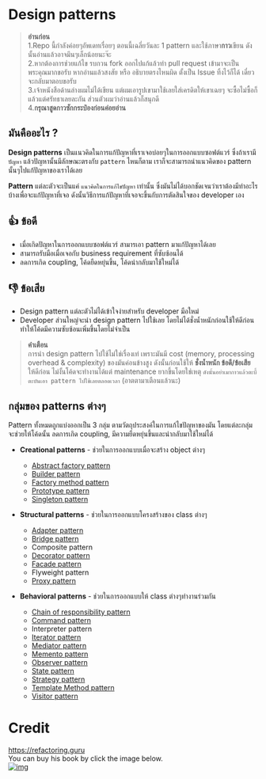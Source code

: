 # Design patterns

> **อ่านก่อน**  
1.Repo นี้กำลังค่อยๆอัพเดทเรื่อยๆ ตอนนี้เฉลี่ยวันละ 1 pattern และใช้ภาษา**กาว**เขียน ดังนั้นอ่านแล้วอาจมึนๆเล็กน้อยนะจ๊ะ  
2.หากต้องการช่วยแก้ไข รบกวน fork ออกไปแก้แล้วทำ pull request เข้ามาจะเป็นพระคุณมากขอรับ หากอ่านแล้วสงสัย หรือ อธิบายตรงไหนผิด ตั้งเป็น Issue ทิ้งไว้ก็ได้ เดี๋ยวจะกลับมาตอบขอรับ  
3.เจ้าหนังสือด้านล่างผมไม่ได้เขียน แต่ผมเอารูปเขามาใช้เลยใส่เครดิตให้เขาเฉยๆ จะซื้อไม่ซื้อก็แล้วแต่ศรัทธาเลยละกัน ส่วนตัวผมว่าอ่านแล้วก็สนุกดี  
4.**กรุณาสูดกาวซักกระป๋องก่อนค่อยอ่าน**

## มันคืออะไร ?
**Design patterns** เป็นแนวคิดในการแก้ปัญหาที่เราเจอบ่อยๆในการออกแบบซอฟต์แวร์ ซึ่งถ้าเรามี `ปัญหา` แล้วปัญหานั้นมีลักษณะตรงกับ `pattern` ไหนก็ตาม เราก็จะสามารถนำแนวคิดของ pattern นั้นๆไปแก้ปัญหาของเราได้เลย  

**Pattern** แต่ละตัวจะเป็นแค่ `แนวคิดในการแก้ไขปัญหา` เท่านั้น ซึ่งมันไม่ได้บอกชัดเจนว่าเราต้องมีทำอะไรบ้างเพื่อจะแก้ปัญหาที่เจอ ดังนั้นวิธีการแก้ปัญหาที่เจอจะขึ้นกับการตัดสินใจของ developer เอง

## 👍 ข้อดี
* เมื่อเกิดปัญหาในการออกแบบซอฟต์แวร์ สามารเอา pattern มาแก้ปัญหาได้เลย
* สามารถรับมือเมื่อเจอกับ business requirement ที่ซับซ้อนได้
* ลดการเกิด coupling, โค้ดยืดหยุ่นขึ้น, โค้ดนำกลับมาใช้ใหม่ได้

## 👎 ข้อเสีย
* Design pattern แต่ละตัวไม่ได้เข้าใจง่ายสำหรับ developer มือใหม่
* Developer ส่วนใหญ่จะนำ design pattern ไปใช้เลย โดยไม่ได้ชั่งน้ำหนักก่อนใช้ให้ดีก่อน ทำให้โค้ดมีความซับซ้อนเพิ่มขึ้นโดยไม่จำเป็น

> **คำเตือน**  
การนำ design pattern ไปใช้ไม่ใช่เรื่องเท่ เพราะมันมี cost (memory, processing overhead & complexity) ของมันค่อนข้างสูง ดังนั้นก่อนใช้ให้ **ชั่งน้ำหนัก ข้อดี/ข้อเสีย** ให้ดีก่อน ไม่งั้นโค้ดจะทำงานได้แต่ maintenance ยากขึ้นโดยใช่เหตุ `ดังนั้นอย่าเมากาวแล้วตะบี้ตะบันเอา pattern ไปใช้เลยตลอดเวลา` (อาตตามาเตือนแล้วนะ)  

## กลุ่มของ patterns ต่างๆ
Pattern ทั้งหมดถูกแบ่งออกเป็น 3 กลุ่ม ตามวัตถุประสงค์ในการแก้ไขปัญหาของมัน โดยแต่ละกลุ่มจะช่วยให้โค้ดนั้น ลดการเกิด coupling, มีความยืดหยุ่นขึ้นและนำกลับมาใช้ใหม่ได้

* **Creational patterns** - ช่วยในการออกแบบเมื่อจะสร้าง object ต่างๆ
  * [Abstract factory pattern](AbstractFactory.md)
  * [Builder pattern](Builder.md)
  * [Factory method pattern](FactoryMethod.md)
  * [Prototype pattern](Prototype.md)
  * [Singleton pattern](Singleton.md)

* **Structural patterns** - ช่วยในการออกแบบโครงสร้างของ class ต่างๆ
  * [Adapter pattern](Adapter.md)
  * [Bridge pattern](Bridge.md)
  * Composite pattern
  * [Decorator pattern](Decorator.md)
  * [Facade pattern](Facade.md)
  * Flyweight pattern
  * [Proxy pattern](Proxy.md)

* **Behavioral patterns** - ช่วยในการออกแบบให้ class ต่างๆทำงานร่วมกัน
  * [Chain of responsibility pattern](ChainOfResponsibility.md)
  * [Command pattern](Command.md)
  * Interpreter pattern
  * [Iterator pattern](Iterator.md)
  * [Mediator pattern](Mediator.md)
  * [Memento pattern](Memento.md)
  * [Observer pattern](Observer.md)
  * [State pattern](State.md)
  * [Strategy pattern](Strategy.md)
  * [Template Method pattern](TemplateMethod.md)
  * [Visitor pattern](Visitor.md)

# Credit
https://refactoring.guru  
You can buy his book by click the image below.  
[![img](https://refactoring.guru/images/patterns/book/web-cover-en.png)](https://refactoring.guru/design-patterns/book#buy-now)  
